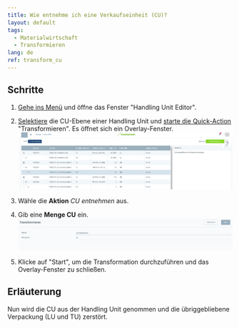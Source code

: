 ```yaml
---
title: Wie entnehme ich eine Verkaufseinheit (CU)?
layout: default
tags:
  - Materialwirtschaft
  - Transformieren
lang: de
ref: transform_cu
---
```


## Schritte
1. [Gehe ins Menü](Menu) und öffne das Fenster "Handling Unit Editor".
1. [Selektiere](AuswahlBelege) die CU-Ebene einer Handling Unit und [starte die Quick-Action](AktionStarten#quick-actions) "Transformieren". Es öffnet sich ein Overlay-Fenster.<br>
![](assets/Transformieren-3dbf1.png)

1. Wähle die **Aktion** *CU entnehmen* aus.
1. Gib eine **Menge CU** ein.<br>
![](assets/Transformieren-5d22f.png)

1. Klicke auf "Start", um die Transformation durchzuführen und das Overlay-Fenster zu schließen.

## Erläuterung
Nun wird die CU aus der Handling Unit genommen und die übriggebliebene Verpackung (LU und TU) zerstört.
